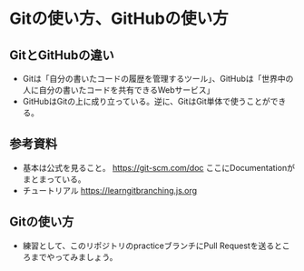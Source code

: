 # Gitの使い方、GitHubの使い方
## GitとGitHubの違い
- Gitは「自分の書いたコードの履歴を管理するツール」、GitHubは「世界中の人に自分の書いたコードを共有できるWebサービス」
- GitHubはGitの上に成り立っている。逆に、GitはGit単体で使うことができる。

## 参考資料
- 基本は公式を見ること。 https://git-scm.com/doc ここにDocumentationがまとまっている。
- チュートリアル https://learngitbranching.js.org

## Gitの使い方
- 練習として、このリポジトリのpracticeブランチにPull Requestを送るところまでやってみましょう。
